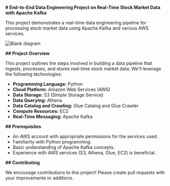 **# End-to-End Data Engineering Project on Real-Time Stock Market Data with Apache Kafka**

This project demonstrates a real-time data engineering pipeline for processing stock market data using Apache Kafka and various AWS services.

![Blank diagram](https://github.com/tejasjbansal/Stock-Market-Real-Time-Data-Analysis-Using-Kafka/assets/56173595/95822e49-b915-4a53-86a8-7a09c5c522b5)

**## Project Overview**

This project outlines the steps involved in building a data pipeline that ingests, processes, and stores real-time stock market data. We'll leverage the following technologies:

* **Programming Language:** Python
* **Cloud Platform:** Amazon Web Services (AWS)
* **Data Storage:** S3 (Simple Storage Service)
* **Data Querying:** Athena
* **Data Catalog and Crawling:** Glue Catalog and Glue Crawler
* **Compute Resources:** EC2
* **Real-Time Messaging:** Apache Kafka


**## Prerequisites**

* An AWS account with appropriate permissions for the services used.
* Familiarity with Python programming.
* Basic understanding of Apache Kafka concepts.
* Experience with AWS services (S3, Athena, Glue, EC2) is beneficial.


**## Contributing**

We encourage contributions to this project! Please create pull requests with your improvements or additions.
